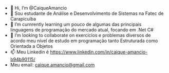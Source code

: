 - 👋 Hi, I’m @CaiqueAmancio
- 👀 Sou estudante de Análise e Desenvolvimento de Sistemas na Fatec de Carapicuíba
- 🌱 I’m curnrently learning um pouco de algumas das principais linguagens de programação do mercado atual, focando em  .Net C#
- 💞️ I’m looking to collaborate on  exercícios e problemas diversos de acordo meu nível de estudo em programação tanto Estruturada como Orientada a Objetos
- 📫 Meu Linkedin é https://www.linkedin.com/in/caique-amancio-b94b90115/
- Meu email: caique.amancio@gmail.com

<!---
CaiqueAmancio/CaiqueAmancio is a ✨ special ✨ repository because its `README.md` (this file) appears on your GitHub profile.
You can click the Preview link to take a look at your changes.
--->

